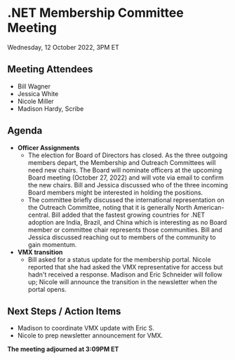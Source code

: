 # .NET Membership Committee Meeting

Wednesday, 12 October 2022, 3PM ET

## Meeting Attendees

* Bill Wagner
* Jessica White
* Nicole Miller
* Madison Hardy, Scribe

## Agenda

* **Officer Assignments**
  * The election for Board of Directors has closed. As the three outgoing members depart, the Membership and Outreach Committees will need new chairs. The Board will nominate officers at the upcoming Board meeting (October 27, 2022) and will vote via email to confirm the new chairs. Bill and Jessica discussed who of the three incoming Board members might be interested in holding the positions.
  * The committee briefly discussed the international representation on the Outreach Committee, noting that it is generally North American-central. Bill added that the fastest growing countries for .NET adoption are India, Brazil, and China which is interesting as no Board member or committee chair represents those communities. Bill and Jessica discussed reaching out to members of the community to gain momentum.
* **VMX transition**
  * Bill asked for a status update for the membership portal. Nicole reported that she had asked the VMX representative for access but hadn't received a response. Madison and Eric Schneider will follow up; Nicole will announce the transition in the newsletter when the portal opens.

## Next Steps / Action Items

* Madison to coordinate VMX update with Eric S.
* Nicole to prep newsletter announcement for VMX.

**The meeting adjourned at 3:09PM ET**
